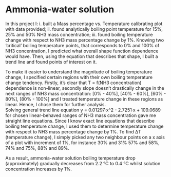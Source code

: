 # Ammonia-water solution 
 
  In this project I:
    i. built a Mass percentage vs. Temperature calibrating plot with data provided;
    ii. found analytically boiling point temperature for 15%, 25% and 50% NH3 mass concentration;
    iii. found boiling temperature change with respect to NH3 mass percentage change by 1%. 
  Knowing two ‘critical’ boiling temperature points, that corresponds to 0% and 100% of NH3 concentration, I predicted what overall shape
function dependence would have. Then, using the equation that describes that shape, I built a trend line and found points of interest on it.

  To make it easier to understand the magnitude of boiling temperature change, I specified certain regions with their own boiling 
temperature change tendency. Firstly, it’s clear that T = f(NH3 concentration) dependence is non-linear, secondly slope doesn’t drastically change 
in the next ranges of NH3 mass concentration: [0% - 40%], [40% - 60%], [60% - 80%], [80% - 100%] and I treated temperature change in these regions as linear. 
Hence, I chose them for further analysis.  
  Solving general trend line equation y = 0.01297·x^2 - 2.7251·x + 109.0689 for chosen linear-behaved ranges of NH3 mass concentration gave me straight line equations.
Since I know exact line equations that describe boiling temperature change, I used them to determine temperature change with respect to NH3 mass percentage change by 1%.
To find ΔT (temperature change), I simply picked any two neighbour points on a x axis of a plot with increment of 1%, for instance 30% and 31% 57% and 58%, 74% and 
75%, 88% and 89%.

  As a result, ammonia-water solution boiling temperature drop (approximately) gradually decreases from 2.2 °C to 0.4 °C whilst solution concentration increases by 1%.
